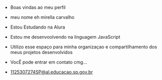 * Boas vindas ao meu perfil 
* meu nome eh mirella carvalho 
* Estou Estudando na Alura 
* Estou me desenvoolvendo na linguagem JavaScript 
* Utilizo esse espaço para minha organizaçao e compartilhamento dos meus projetos desenvolvidos 

* VocÊ pode entrar em contato cmg...
* 1125307274SP@al.educacao.sp.gov.br
